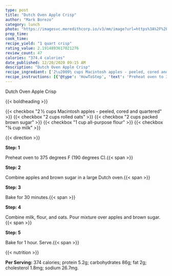 ```yaml
---
type: post
title: "Dutch Oven Apple Crisp"
author: "Mark Borezo"
category: lunch
photo: "https://imagesvc.meredithcorp.io/v3/mm/image?url=https%3A%2F%2Fimages.media-allrecipes.com%2Fuserphotos%2F173909.jpg"
prep_time: 
cook_time: 
recipe_yield: "1 quart crisp"
rating_value: 2.1914893617021276
review_count: 47
calories: "374.4 calories"
date_published: 12/20/2020 09:15 AM
description: "Dutch Oven Apple Crisp"
recipe_ingredient: ['2\u2009½ cups Macintosh apples - peeled, cored and quartered', '2 cups rolled oats', '2 cups packed brown sugar', '1 cup all-purpose flour', '¾ cup milk']
recipe_instructions: [{'@type': 'HowToStep', 'text': 'Preheat oven to 375 degrees F (190 degrees C).\n'}, {'@type': 'HowToStep', 'text': 'Combine apples and brown sugar in a large Dutch oven.\n'}, {'@type': 'HowToStep', 'text': 'Bake for 30 minutes.\n'}, {'@type': 'HowToStep', 'text': 'Combine milk, flour, and oats.  Pour mixture over apples and brown sugar.\n'}, {'@type': 'HowToStep', 'text': 'Bake for 1 hour.  Serve.\n'}]
---
```


Dutch Oven Apple Crisp 

{{< boldheading >}}

{{< checkbox "2 ½ cups Macintosh apples - peeled, cored and quartered" >}}
{{< checkbox "2 cups rolled oats" >}}
{{< checkbox "2 cups packed brown sugar" >}}
{{< checkbox "1 cup all-purpose flour" >}}
{{< checkbox "¾ cup milk" >}}


{{< direction >}}

**Step: 1**

Preheat oven to 375 degrees F (190 degrees C).{{< span >}}

**Step: 2**

Combine apples and brown sugar in a large Dutch oven.{{< span >}}

**Step: 3**

Bake for 30 minutes.{{< span >}}

**Step: 4**

Combine milk, flour, and oats.  Pour mixture over apples and brown sugar.{{< span >}}

**Step: 5**

Bake for 1 hour.  Serve.{{< span >}}

{{< nutrition >}}

**Per Serving:** 374 calories; protein 5.2g; carbohydrates 86g; fat 2g; cholesterol 1.8mg; sodium 26.7mg.